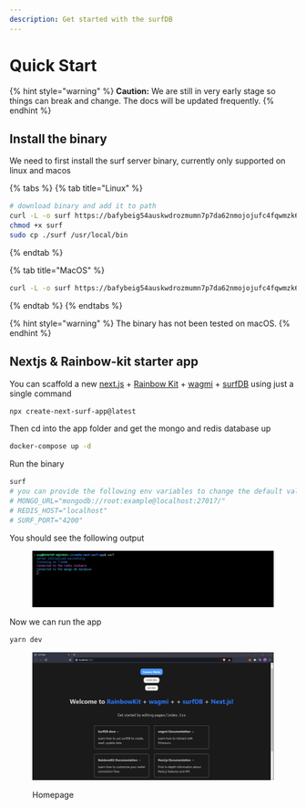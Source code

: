 ```yaml
---
description: Get started with the surfDB
---
```


# Quick Start

{% hint style="warning" %}
**Caution:** We are still in very early stage so things can break and change. The docs will be updated frequently.
{% endhint %}

## Install the binary

We need to first install the surf server binary, currently only supported on linux and macos

{% tabs %}
{% tab title="Linux" %}
```bash
# download binary and add it to path
curl -L -o surf https://bafybeig54auskwdrozmumn7p7da62nmojojufc4fqwmzk6ynif7hhwkgv4.ipfs.gateway.valist.io/ipfs/bafybeig54auskwdrozmumn7p7da62nmojojufc4fqwmzk6ynif7hhwkgv4/surf-linux
chmod +x surf
sudo cp ./surf /usr/local/bin
```
{% endtab %}

{% tab title="MacOS" %}
```bash
curl -L -o surf https://bafybeig54auskwdrozmumn7p7da62nmojojufc4fqwmzk6ynif7hhwkgv4.ipfs.gateway.valist.io/ipfs/bafybeig54auskwdrozmumn7p7da62nmojojufc4fqwmzk6ynif7hhwkgv4/surf-macos
```
{% endtab %}
{% endtabs %}

{% hint style="warning" %}
The binary has not been tested on macOS.
{% endhint %}

## Nextjs & Rainbow-kit starter app

You can scaffold a new [next.js](https://nextjs.org/) + [Rainbow Kit](https://www.rainbowkit.com/docs/installation) + [wagmi](https://wagmi.sh/) + [surfDB](./#install-the-binary) using just a single command

```bash
npx create-next-surf-app@latest
```

Then cd into the app folder and get the mongo and redis database up&#x20;

```bash
docker-compose up -d
```

Run the binary

```bash
surf
# you can provide the following env variables to change the default values
# MONGO_URL="mongodb://root:example@localhost:27017/"
# REDIS_HOST="localhost"
# SURF_PORT="4200"
```

You should see the following output

<figure><img src="../.gitbook/assets/image.png" alt=""><figcaption></figcaption></figure>

Now we can run the app&#x20;

```bash
yarn dev
```

<figure><img src="../.gitbook/assets/image (2).png" alt=""><figcaption><p>Homepage</p></figcaption></figure>
